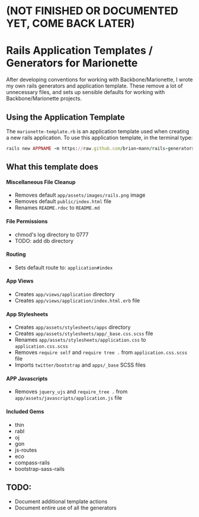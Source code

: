 # (NOT FINISHED OR DOCUMENTED YET, COME BACK LATER)

# Rails Application Templates / Generators for Marionette

After developing conventions for working with Backbone/Marionette, I wrote my own rails generators and application template.  These remove a lot of unnecessary files, and sets up sensible defaults for working with Backbone/Marionette projects.

## Using the Application Template

The `marionette-template.rb` is an application template used when creating a new rails application.  To use this application template, in the terminal type:

```ruby
rails new APPNAME -m https://raw.github.com/brian-mann/rails-generators/master/marionette-template.rb
```

## What this template does

#### Miscellaneous File Cleanup
* Removes default `app/assets/images/rails.png` image
* Removes default `public/index.html` file
* Renames `README.rdoc` to `README.md`

#### File Permissions
* chmod's log directory to 0777
* TODO: add db directory

#### Routing
* Sets default route to: `application#index`

#### App Views
* Creates `app/views/application` directory
* Creates `app/views/application/index.html.erb` file

#### App Stylesheets
* Creates `app/assets/stylesheets/apps` directory
* Creates `app/assets/stylesheets/app/_base.css.scss` file
* Renames `app/assets/stylesheets/application.css` to `application.css.scss`
* Removes `require self` and `require tree .` from `application.css.scss` file
* Imports `twitter/bootstrap` and `apps/_base` SCSS files

#### APP Javascripts
* Removes `jquery_ujs` and `require_tree .` from `app/assets/javascripts/application.js` file

#### Included Gems
* thin
* rabl
* oj
* gon
* js-routes
* eco
* compass-rails
* bootstrap-sass-rails

## TODO:
* Document additional template actions
* Document entire use of all the generators
